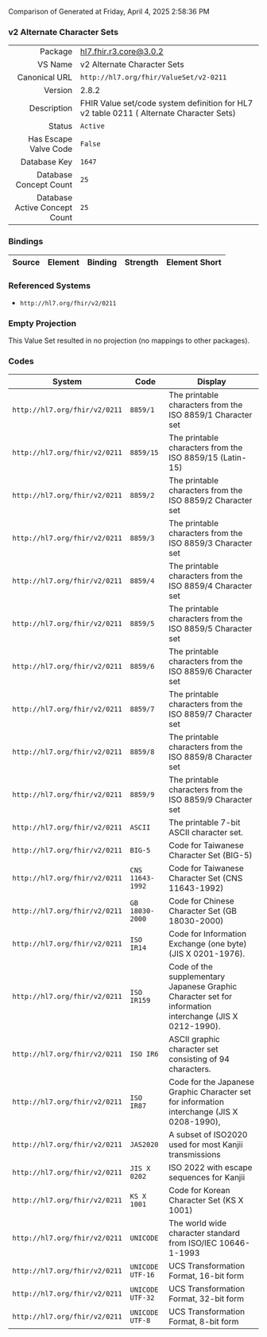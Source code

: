 Comparison of 
Generated at Friday, April 4, 2025 2:58:36 PM

### v2 Alternate Character Sets

|      |     |
| ---: | --- |
| Package | hl7.fhir.r3.core@3.0.2 |
| VS Name | v2 Alternate Character Sets |
| Canonical URL | `http://hl7.org/fhir/ValueSet/v2-0211` |
| Version | 2.8.2 |
| Description | FHIR Value set/code system definition for HL7 v2 table 0211 ( Alternate Character Sets) |
| Status | `Active` |
| Has Escape Valve Code | `False` |
| Database Key | `1647` |
| Database Concept Count | `25` |
| Database Active Concept Count | `25` |
### Bindings

| Source | Element | Binding | Strength | Element Short |
| ------ | ------- | ------- | -------- | ------------- |

### Referenced Systems

* `http://hl7.org/fhir/v2/0211`
### Empty Projection

This Value Set resulted in no projection (no mappings to other packages).

### Codes

| System | Code | Display |
| ------ | ---- | ------- |
| `http://hl7.org/fhir/v2/0211` | `8859/1` | The printable characters from the ISO 8859/1 Character set |
| `http://hl7.org/fhir/v2/0211` | `8859/15` | The printable characters from the ISO 8859/15 (Latin-15) |
| `http://hl7.org/fhir/v2/0211` | `8859/2` | The printable characters from the ISO 8859/2 Character set |
| `http://hl7.org/fhir/v2/0211` | `8859/3` | The printable characters from the ISO 8859/3 Character set |
| `http://hl7.org/fhir/v2/0211` | `8859/4` | The printable characters from the ISO 8859/4 Character set |
| `http://hl7.org/fhir/v2/0211` | `8859/5` | The printable characters from the ISO 8859/5 Character set |
| `http://hl7.org/fhir/v2/0211` | `8859/6` | The printable characters from the ISO 8859/6 Character set |
| `http://hl7.org/fhir/v2/0211` | `8859/7` | The printable characters from the ISO 8859/7 Character set |
| `http://hl7.org/fhir/v2/0211` | `8859/8` | The printable characters from the ISO 8859/8 Character set |
| `http://hl7.org/fhir/v2/0211` | `8859/9` | The printable characters from the ISO 8859/9 Character set |
| `http://hl7.org/fhir/v2/0211` | `ASCII` | The printable 7-bit ASCII character set. |
| `http://hl7.org/fhir/v2/0211` | `BIG-5` | Code for Taiwanese Character Set (BIG-5) |
| `http://hl7.org/fhir/v2/0211` | `CNS 11643-1992` | Code for Taiwanese Character Set (CNS 11643-1992) |
| `http://hl7.org/fhir/v2/0211` | `GB 18030-2000` | Code for Chinese Character Set (GB 18030-2000) |
| `http://hl7.org/fhir/v2/0211` | `ISO IR14` | Code for Information Exchange (one byte)(JIS X 0201-1976). |
| `http://hl7.org/fhir/v2/0211` | `ISO IR159` | Code of the supplementary Japanese Graphic Character set for information interchange (JIS X 0212-1990). |
| `http://hl7.org/fhir/v2/0211` | `ISO IR6` | ASCII graphic character set consisting of 94 characters. |
| `http://hl7.org/fhir/v2/0211` | `ISO IR87` | Code for the Japanese Graphic Character set for information interchange (JIS X 0208-1990), |
| `http://hl7.org/fhir/v2/0211` | `JAS2020` | A subset of ISO2020 used for most Kanjii transmissions |
| `http://hl7.org/fhir/v2/0211` | `JIS X 0202` | ISO 2022 with escape sequences for Kanjii |
| `http://hl7.org/fhir/v2/0211` | `KS X 1001` | Code for Korean Character Set (KS X 1001) |
| `http://hl7.org/fhir/v2/0211` | `UNICODE` | The world wide character standard from ISO/IEC 10646-1-1993 |
| `http://hl7.org/fhir/v2/0211` | `UNICODE UTF-16` | UCS Transformation Format, 16-bit form |
| `http://hl7.org/fhir/v2/0211` | `UNICODE UTF-32` | UCS Transformation Format, 32-bit form |
| `http://hl7.org/fhir/v2/0211` | `UNICODE UTF-8` | UCS Transformation Format, 8-bit form |
